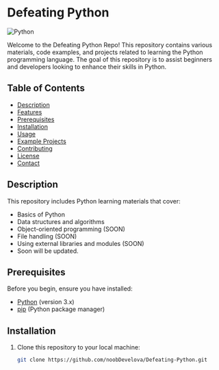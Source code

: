 # Defeating Python

![Python](https://www.python.org/community/logos/python-logo.png)

Welcome to the Defeating Python Repo! This repository contains various materials, code examples, and projects related to learning the Python programming language. The goal of this repository is to assist beginners and developers looking to enhance their skills in Python.

## Table of Contents

- [Description](#description)
- [Features](#features)
- [Prerequisites](#prerequisites)
- [Installation](#installation)
- [Usage](#usage)
- [Example Projects](#example-projects)
- [Contributing](#contributing)
- [License](#license)
- [Contact](#contact)

## Description

This repository includes Python learning materials that cover:

- Basics of Python
- Data structures and algorithms
- Object-oriented programming (SOON)
- File handling (SOON)
- Using external libraries and modules (SOON)
- Soon will be updated.

## Prerequisites

Before you begin, ensure you have installed:

- [Python](https://www.python.org/downloads/) (version 3.x)
- [pip](https://pip.pypa.io/en/stable/installation/) (Python package manager)

## Installation

1. Clone this repository to your local machine:
   ```bash
   git clone https://github.com/noobDevelova/Defeating-Python.git
   ```
